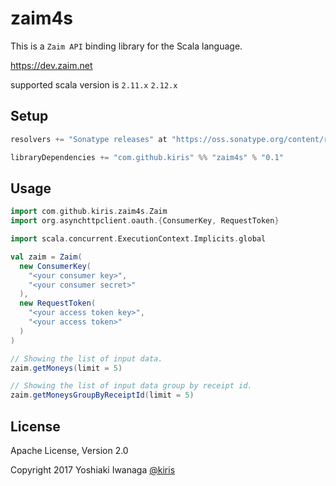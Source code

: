 # zaim4s
This is a `Zaim API` binding library for the Scala language.

https://dev.zaim.net

supported scala version is `2.11.x` `2.12.x`

## Setup

```scala
resolvers += "Sonatype releases" at "https://oss.sonatype.org/content/repositories/releases/"

libraryDependencies += "com.github.kiris" %% "zaim4s" % "0.1"
```

## Usage

```scala
import com.github.kiris.zaim4s.Zaim
import org.asynchttpclient.oauth.{ConsumerKey, RequestToken}

import scala.concurrent.ExecutionContext.Implicits.global

val zaim = Zaim(
  new ConsumerKey(
    "<your consumer key>",
    "<your consumer secret>"
  ),
  new RequestToken(
    "<your access token key>",
    "<your access token>"
  )
)

// Showing the list of input data.
zaim.getMoneys(limit = 5)

// Showing the list of input data group by receipt id.
zaim.getMoneysGroupByReceiptId(limit = 5)
```

## License

Apache License, Version 2.0

Copyright 2017 Yoshiaki Iwanaga [@kiris](https://twitter.com/kiris)